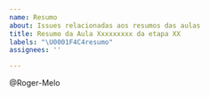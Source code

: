 ```yaml
---
name: Resumo
about: Issues relacionadas aos resumos das aulas
title: Resumo da Aula Xxxxxxxxx da etapa XX
labels: "\U0001F4C4resumo"
assignees: ''

---
```


<!--
Antes de publicar a issue, lembre-se de clicar na aba "Preview", para visualizar se a formatação está correta =)
-->

<!-- Escreva/insira as imagens após essa linha -->



<!-- Não apague daqui para baixo! -->
@Roger-Melo
